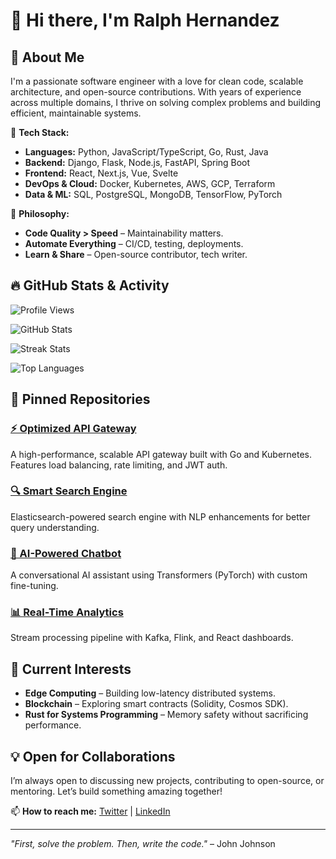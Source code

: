 # 👋 Hi there, I'm Ralph Hernandez  

## 🚀 About Me  
I'm a passionate software engineer with a love for clean code, scalable architecture, and open-source contributions. With years of experience across multiple domains, I thrive on solving complex problems and building efficient, maintainable systems.  

🔹 **Tech Stack:**  
- **Languages:** Python, JavaScript/TypeScript, Go, Rust, Java  
- **Backend:** Django, Flask, Node.js, FastAPI, Spring Boot  
- **Frontend:** React, Next.js, Vue, Svelte  
- **DevOps & Cloud:** Docker, Kubernetes, AWS, GCP, Terraform  
- **Data & ML:** SQL, PostgreSQL, MongoDB, TensorFlow, PyTorch  

🔹 **Philosophy:**  
- **Code Quality > Speed** – Maintainability matters.  
- **Automate Everything** – CI/CD, testing, deployments.  
- **Learn & Share** – Open-source contributor, tech writer.  

## 🔥 GitHub Stats & Activity  

![Profile Views](https://komarev.com/ghpvc/?username=ralphhernandez591&label=Profile%20views&color=0e75b6&style=flat)  

![GitHub Stats](https://github-readme-stats.vercel.app/api?username=ralphhernandez591&show_icons=true&theme=dark&hide_border=true)  

![Streak Stats](https://github-readme-streak-stats.herokuapp.com/?user=ralphhernandez591&theme=dark&hide_border=true)  

![Top Languages](https://github-readme-stats.vercel.app/api/top-langs/?username=ralphhernandez591&layout=compact&theme=dark&hide_border=true)  

## 📌 Pinned Repositories  

### [⚡ Optimized API Gateway](https://github.com/ralphhernandez591/api-gateway)  
A high-performance, scalable API gateway built with Go and Kubernetes. Features load balancing, rate limiting, and JWT auth.  

### [🔍 Smart Search Engine](https://github.com/ralphhernandez591/smart-search)  
Elasticsearch-powered search engine with NLP enhancements for better query understanding.  

### [🤖 AI-Powered Chatbot](https://github.com/ralphhernandez591/ai-chatbot)  
A conversational AI assistant using Transformers (PyTorch) with custom fine-tuning.  

### [📊 Real-Time Analytics](https://github.com/ralphhernandez591/realtime-analytics)  
Stream processing pipeline with Kafka, Flink, and React dashboards.  

## 🌱 Current Interests  
- **Edge Computing** – Building low-latency distributed systems.  
- **Blockchain** – Exploring smart contracts (Solidity, Cosmos SDK).  
- **Rust for Systems Programming** – Memory safety without sacrificing performance.  

## 💡 Open for Collaborations  
I’m always open to discussing new projects, contributing to open-source, or mentoring. Let’s build something amazing together!  

📫 **How to reach me:** [Twitter](https://twitter.com/ralphhernandez591) | [LinkedIn](https://linkedin.com/in/ralphhernandez591)  

---  
*"First, solve the problem. Then, write the code."* – John Johnson
